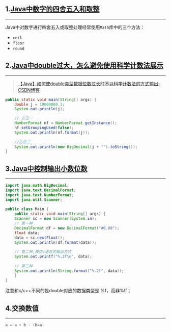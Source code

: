 ## 1.[Java中数字的四舍五入和取整](https://blog.csdn.net/lxh_worldpeace/article/details/106839012)
---
Java中对数字进行四舍五入或取整处理经常使用`Math`库中的三个方法：

- `ceil`
- `floor`
- `round`

## 2.[Java中double过大，怎么避免使用科学计数法展示](https://blog.csdn.net/Tomwildboar/article/details/103876558)
---

>[【Java】如何使double类型数据位数过长时不以科学计数法的方式输出-CSDN博客](https://blog.csdn.net/u011453342/article/details/138392806)

```java
public static void main(String[] args) {
	double j = 10000000.1;
	System.out.println(j);

	// 方法一
	NumberFormat nf = NumberFormat.getInstance();
	nf.setGroupingUsed(false);
	System.out.println(nf.format(j));
	
	//方法二
	System.out.println(new BigDecimal(j + "").toString());
}

```
## 3.[Java中控制输出小数位数](https://blog.csdn.net/z_xindong/article/details/82428803)
---
```java
import java.math.BigDecimal;
import java.text.DecimalFormat;
import java.text.NumberFormat;
import java.util.Scanner;
 
public class Main {
	public static void main(String[] args) {
	Scanner sc = new Scanner(System.in);
	// 第一种
	DecimalFormat df = new DecimalFormat("#0.00");
	float data;
	data = sc.nextFloat();
	System.out.println(df.format(data));
	 
	// 第二种,模仿c语言的输出方式
	System.out.printf("%.2f\n", data);
	 
	// 第三种
	System.out.println(String.format("%.2f", data));
	}
}
```

注意和c/c++不同的是double对应的数据类型是 %f，而非%lf；
## 4.交换数值
---
```java
a = a + b - (b=a)
```